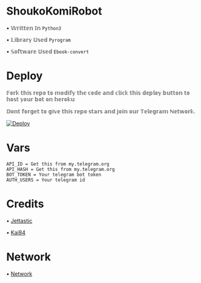 # ShoukoKomiRobot 

• 𝕎𝕣𝕚𝕥𝕥𝕖𝕟 𝕀𝕟 `Python3`


• 𝕃𝕚𝕓𝕣𝕒𝕣𝕪 𝕌𝕤𝕖𝕕 `Pyrogram`


• 𝕊𝕠𝕗𝕥𝕨𝕒𝕣𝕖 𝕌𝕤𝕖𝕕 `Ebook-convert`

# Deploy

𝔽𝕠𝕣𝕜 𝕥𝕙𝕚𝕤 𝕣𝕖𝕡𝕠 𝕥𝕠 𝕞𝕠𝕕𝕚𝕗𝕪 𝕥𝕙𝕖 𝕔𝕠𝕕𝕖 𝕒𝕟𝕕 𝕔𝕝𝕚𝕔𝕜 𝕥𝕙𝕚𝕤 𝕕𝕖𝕡𝕝𝕠𝕪 𝕓𝕦𝕥𝕥𝕠𝕟 𝕥𝕠 𝕙𝕠𝕤𝕥 𝕪𝕠𝕦𝕣 𝕓𝕠𝕥 𝕠𝕟 𝕙𝕖𝕣𝕠𝕜𝕦


𝔻𝕠𝕟𝕥 𝕗𝕠𝕣𝕘𝕖𝕥 𝕥𝕠 𝕘𝕚𝕧𝕖 𝕥𝕙𝕚𝕤 𝕣𝕖𝕡𝕠 𝕤𝕥𝕒𝕣𝕤 𝕒𝕟𝕕 𝕛𝕠𝕚𝕟 𝕠𝕦𝕣 𝕋𝕖𝕝𝕖𝕘𝕣𝕒𝕞 ℕ𝕖𝕥𝕨𝕠𝕣𝕜.


[![Deploy](https://www.herokucdn.com/deploy/button.svg)](https://heroku.com/deploy?template=https://github.com/hoihoi07/Shouko-KomiRobot)


# Vars
```
API_ID = Get this from my.telegram.org
API_HASH = Get this from my.telegram.org 
BOT_TOKEN = Your telegram bot token
AUTH_USERS = Your telegram id
```

# Credits 
• [Jettastic](http://t.me/jettastic)


• [Kai84](http://t.me/Kai_8_4)

# Network
• [Network](http://t.me/jetbots)
